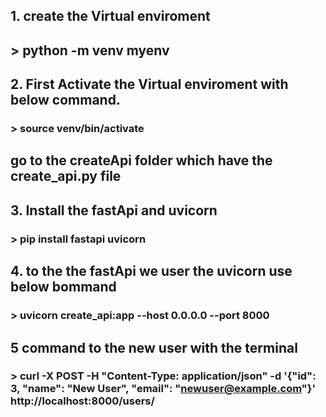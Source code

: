 
## 1. create the Virtual enviroment
## > python -m venv myenv

## 2. First Activate the Virtual enviroment with below command.
### > source venv/bin/activate

## go to the createApi folder which have the create_api.py file

## 3. Install the fastApi and uvicorn
### > pip install fastapi uvicorn

## 4. to the the fastApi we user the uvicorn use below bommand
### > uvicorn create_api:app --host 0.0.0.0 --port 8000

## 5 command to the new user with the terminal
### > curl -X POST -H "Content-Type: application/json" -d '{"id": 3, "name": "New User", "email": "newuser@example.com"}' http://localhost:8000/users/
